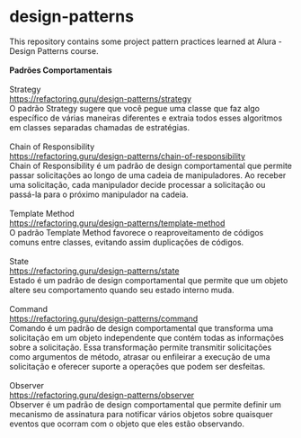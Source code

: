 # design-patterns
This repository contains some project pattern practices learned at Alura - Design Patterns course.
<br/><br/>
<b>Padrões Comportamentais</b>
<br/><br/>
Strategy
<br/>
https://refactoring.guru/design-patterns/strategy
<br/>
O padrão Strategy sugere que você pegue uma classe que faz algo específico de várias maneiras diferentes e extraia todos esses algoritmos em classes separadas chamadas de estratégias.
<br/><br/>
Chain of Responsibility
<br/>
https://refactoring.guru/design-patterns/chain-of-responsibility
<br/>
Chain of Responsibility é um padrão de design comportamental que permite passar solicitações ao longo de uma cadeia de manipuladores. Ao receber uma solicitação, cada manipulador decide processar a solicitação ou passá-la para o próximo manipulador na cadeia.
<br/><br/>
Template Method
<br/>
https://refactoring.guru/design-patterns/template-method
<br/>
O padrão Template Method favorece o reaproveitamento de códigos comuns entre classes, evitando assim duplicações de códigos.
<br/><br/>
State
<br/>
https://refactoring.guru/design-patterns/state
<br/>
Estado é um padrão de design comportamental que permite que um objeto altere seu comportamento quando seu estado interno muda.
<br/><br/>
Command
<br/>
https://refactoring.guru/design-patterns/command
<br/>
Comando é um padrão de design comportamental que transforma uma solicitação em um objeto independente que contém todas as informações sobre a solicitação. Essa transformação permite transmitir solicitações como argumentos de método, atrasar ou enfileirar a execução de uma solicitação e oferecer suporte a operações que podem ser desfeitas.
<br/><br/>
Observer
<br/>
https://refactoring.guru/design-patterns/observer
<br/>
Observer é um padrão de design comportamental que permite definir um mecanismo de assinatura para notificar vários objetos sobre quaisquer eventos que ocorram com o objeto que eles estão observando.
<br/>
